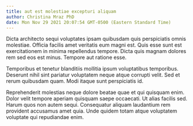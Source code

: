 ```yaml
---
title: aut est molestiae excepturi aliquam
author: Christina Mraz PhD
date: Mon Nov 29 2021 20:07:54 GMT-0500 (Eastern Standard Time)
---
```

Dicta architecto sequi voluptates ipsam quibusdam quis perspiciatis omnis molestiae. Officia facilis amet veritatis eum magni est. Quis esse sunt est exercitationem in minima repellendus tempore. Dicta quis magnam dolores rem sed eos est minus. Tempore aut ratione esse.

 Temporibus et tenetur blanditiis mollitia ipsum voluptatibus temporibus. Deserunt nihil sint pariatur voluptatem neque atque corrupti velit. Sed et rerum quibusdam quam. Modi itaque sunt perspiciatis id.

 Reprehenderit molestias neque dolore beatae quae et qui quisquam enim. Dolor velit tempore aperiam quisquam saepe occaecati. Ut alias facilis sed. Harum quos non autem sequi. Consequatur aliquam laudantium rem provident accusamus amet quia. Unde quidem totam atque voluptatem voluptate qui repudiandae enim.